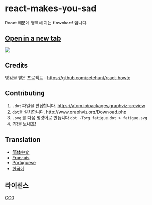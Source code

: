 # react-makes-you-sad
React 때문에 행복해 지는 flowchart! 입니다.

## <a href='https://cdn.rawgit.com/ehrudxo/react-makes-you-sad/master/fatigue.svg' target='_blank'>Open in a new tab</a>

<img src='https://cdn.rawgit.com/ehrudxo/react-makes-you-sad/master/fatigue.svg'>

## Credits

영감을 받은 프로젝트 -  https://github.com/petehunt/react-howto

## Contributing

1. `.dot` 파일을 편집합니다. https://atom.io/packages/graphviz-preview
2. `dot`을 설치합니다.  http://www.graphviz.org/Download.php
3. `.svg` 를 다음 명령어로 만듭니다 `dot -Tsvg fatigue.dot > fatigue.svg`
4. PR을 보내죠!

## Translation

- [简体中文](https://github.com/wyvernnot/react-makes-you-sad)
- [Français](https://github.com/matteodelabre/react-vous-rend-triste)
- [Portuguese](https://github.com/brunogenaro/react-makes-you-sad)
- [한국어](https://github.com/ehrudxo/react-makes-you-sad)

## 라이센스

[CC0](https://wiki.creativecommons.org/wiki/CC0)

